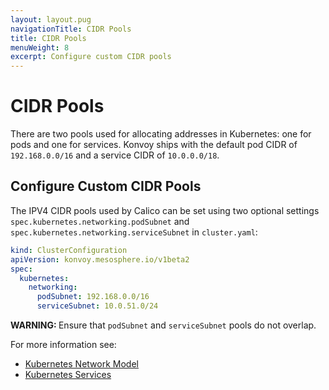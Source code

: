 ```yaml
---
layout: layout.pug
navigationTitle: CIDR Pools
title: CIDR Pools
menuWeight: 8
excerpt: Configure custom CIDR pools
---
```


<!-- markdownlint-disable MD004 MD007 MD025 MD030 -->

# CIDR Pools

There are two pools used for allocating addresses in Kubernetes: one for pods and one for services.
Konvoy ships with the default pod CIDR of `192.168.0.0/16` and a service CIDR of `10.0.0.0/18`.

## Configure Custom CIDR Pools

The IPV4 CIDR pools used by Calico can be set using two optional settings `spec.kubernetes.networking.podSubnet` and `spec.kubernetes.networking.serviceSubnet` in `cluster.yaml`:

```yaml
kind: ClusterConfiguration
apiVersion: konvoy.mesosphere.io/v1beta2
spec:
  kubernetes:
    networking:
      podSubnet: 192.168.0.0/16
      serviceSubnet: 10.0.51.0/24
```

<p class="message--warning"><strong>WARNING: </strong>Ensure that <code>podSubnet</code> and <code>serviceSubnet</code> pools do not overlap.</p>

For more information see:

- [Kubernetes Network Model](https://kubernetes.io/docs/concepts/cluster-administration/networking/#the-kubernetes-network-model)
- [Kubernetes Services](https://kubernetes.io/docs/concepts/services-networking/service/)
